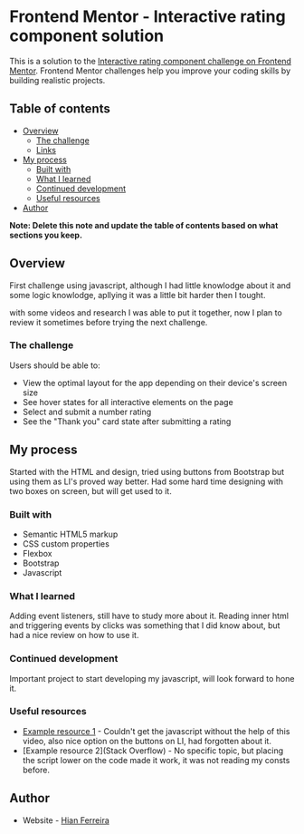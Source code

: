 # Frontend Mentor - Interactive rating component solution

This is a solution to the [Interactive rating component challenge on Frontend Mentor](https://www.frontendmentor.io/challenges/interactive-rating-component-koxpeBUmI). Frontend Mentor challenges help you improve your coding skills by building realistic projects. 

## Table of contents

- [Overview](#overview)
  - [The challenge](#the-challenge)
  - [Links](#links)
- [My process](#my-process)
  - [Built with](#built-with)
  - [What I learned](#what-i-learned)
  - [Continued development](#continued-development)
  - [Useful resources](#useful-resources)
- [Author](#author)

**Note: Delete this note and update the table of contents based on what sections you keep.**

## Overview

First challenge using javascript, although I had little knowlodge about it and some logic knowlodge, apllying it was a little bit harder then I tought.

with some videos and research I was able to put it together, now I plan to review it sometimes before trying the next challenge.

### The challenge

Users should be able to:

- View the optimal layout for the app depending on their device's screen size
- See hover states for all interactive elements on the page
- Select and submit a number rating
- See the "Thank you" card state after submitting a rating


## My process

Started with the HTML and design, tried using buttons from Bootstrap but using them as LI's proved way better. Had some hard time designing with two boxes on screen, but will get used to it.

### Built with

- Semantic HTML5 markup
- CSS custom properties
- Flexbox
- Bootstrap
- Javascript


### What I learned

Adding event listeners, still have to study more about it. Reading inner html and triggering events by clicks was something that I did know about, but had a nice review on how to use it.

### Continued development

Important project to start developing my javascript, will look forward to hone it.

### Useful resources

- [Example resource 1](https://www.youtube.com/watch?v=cQnUopEeZgw&t=260s&ab_channel=TsbSankara) - Couldn't get the javascript without the help of this video, also nice option on the buttons on LI, had forgotten about it.
- [Example resource 2](Stack Overflow) - No specific topic, but placing the script lower on the code made it work, it was not reading my consts before.



## Author

- Website - [Hian Ferreira](github.com/ferreirahian)